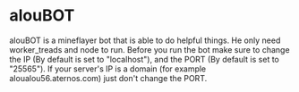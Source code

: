 # alouBOT
alouBOT is a mineflayer bot that is able to do helpful things. He only need worker_treads and node to run.
Before you run the bot make sure to change the IP (By default is set to "localhost"), and the PORT (By default is set to "25565").
If your server's IP is a domain (for example aloualou56.aternos.com) just don't change the PORT.
